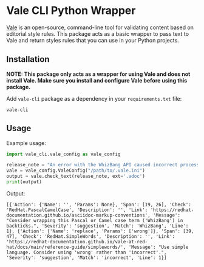 # Vale CLI Python Wrapper

[Vale](https://vale.sh/) is an open-source, command-line tool for validating
content based on editorial style rules. This package acts as a basic wrapper to
pass text to Vale and return styles rules that you can use in your Python
projects.

## Installation

**NOTE: This package only acts as a wrapper for using Vale and does not install
Vale. Make sure you install and configure Vale before using this package.**

Add `vale-cli` package as a dependency in your `requirements.txt` file:

```shell
vale-cli
```

## Usage

Example usage:

```python
import vale_cli.vale_config as vale_config

release_note = "An error with the WhizBang API caused incorrect processing of data, which stopped you from using certain routes in the API. This fix corrects the logic around data processing. You can now process data without errors."
vale = vale_config.ValeConfig("/path/to/.vale.ini")
output = vale.check_text(release_note, ext='.adoc')
print(output)
```

Output:

```shell
[{'Action': {'Name': '', 'Params': None}, 'Span': [19, 26], 'Check': 'RedHat.PascalCamelCase', 'Description': '', 'Link': 'https://redhat-documentation.github.io/asciidoc-markup-conventions', 'Message': "Consider wrapping this Pascal or Camel case term ('WhizBang') in backticks.", 'Severity': 'suggestion', 'Match': 'WhizBang', 'Line': 1}, {'Action': {'Name': 'replace', 'Params': ['wrong']}, 'Span': [39, 47], 'Check': 'RedHat.SimpleWords', 'Description': '', 'Link': 'https://redhat-documentation.github.io/vale-at-red-hat/docs/main/reference-guide/simplewords/', 'Message': "Use simple language. Consider using 'wrong' rather than 'incorrect'.", 'Severity': 'suggestion', 'Match': 'incorrect', 'Line': 1}]
```
